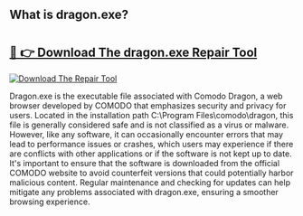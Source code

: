 ## What is dragon.exe? 

# <h2><a href="https://exedetect.com/download.php?dragon.exe">🔗 👉 Download The dragon.exe Repair Tool</a></h2>

[![Download The Repair Tool](https://exedetect.com/download-button.jpg)](https://exedetect.com/download.php?dragon.exe)

Dragon.exe is the executable file associated with Comodo Dragon, a web browser developed by COMODO that emphasizes security and privacy for users. Located in the installation path C:\Program Files\comodo\dragon\, this file is generally considered safe and is not classified as a virus or malware. However, like any software, it can occasionally encounter errors that may lead to performance issues or crashes, which users may experience if there are conflicts with other applications or if the software is not kept up to date. It's important to ensure that the software is downloaded from the official COMODO website to avoid counterfeit versions that could potentially harbor malicious content. Regular maintenance and checking for updates can help mitigate any problems associated with dragon.exe, ensuring a smoother browsing experience.